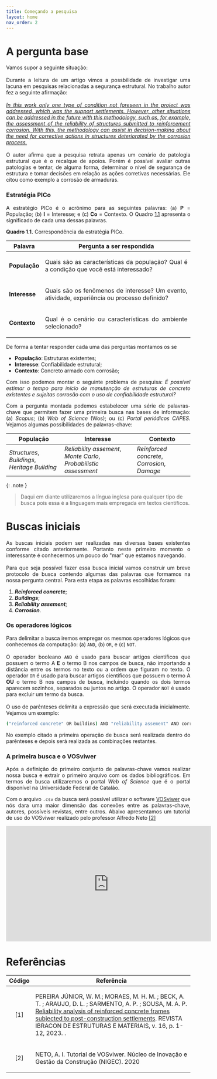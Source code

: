 ```yaml
---
title: Começando a pesquisa
layout: home
nav_order: 2
---
```


<!--Don't delete this script-->
<script src = "https://polyfill.io/v3/polyfill.min.js?features=es6"></script>
<script id = "MathJax-script" async src="https://cdn.jsdelivr.net/npm/mathjax@3/es5/tex-mml-chtml.js"></script>
<!--Don't delete this script-->

<h1>A pergunta base</h1>

<p align = "justify">
  Vamos supor a seguinte situação: 
  <br><br>
  Durante a leitura de um artigo vimos a possbilidade de investigar uma lacuna em pesquisas relacionadas a segurança estrutural. No trabalho autor fez a seguinte afirmação:
  <br><br>
  <i>
    <a href = "#ref1-1">
      In this work only one type of condition not foreseen in the project was addressed, which was the support settlements. However, other situations can be addressed in the future with this methodology, such as, for example, the assessment of the reliability of structures submitted to reinforcement corrosion. With this, the methodology can assist in decision-making about the need for corrective actions in structures deteriorated by the corrosion process.
    </a>
  </i>
  <br><br>
  O autor afirma que a pesquisa retrata apenas um cenário de patologia estrutural que é o recalque de apoios. Porém é possível avaliar outras patologias e tentar, de alguma forma, determinar o nível de segurança de estrutura e tomar decisões em relação as ações corretivas necessárias. Ele citou como exemplo a corrosão de armaduras.
</p>

<h3>Estratégia PICo</h3>

<p align = "justify">
  A estratégio PICo é o acrônimo para as seguintes palavras: (a) <b>P</b> = População; (b) <b>I</b> = Interesse; e (c) <b>Co</b> = Contexto. O Quadro <a href = "#q1-1">1.1</a> apresenta o significado de cada uma dessas palavras.
</p>

<p align = "justify" id = "q1-1"><b>Quadro 1.1.</b> Correspondência da estratégia PICo.</p>

<table>
    <thead>
        <tr>
            <th>Palavra</th>
            <th>Pergunta a ser respondida</th>
        </tr>
    </thead>
    <tbody>
        <tr>
            <td><b>População</b></td>
            <td><p align = "justify">Quais são as características da população? Qual é a condição que você está interessado?</p></td>
        </tr>
        <tr>
            <td><b>Interesse</b></td>
            <td><p align = "justify">Quais são os fenômenos de interesse? Um evento, atividade, experiência ou processo definido?</p></td>
        </tr>
        <tr>
            <td><b>Contexto</b></td>
            <td><p align = "justify">Qual é o cenário ou características do ambiente selecionado?</p></td>
        </tr>
    </tbody>
</table>

<p align = "justify">
  De forma a tentar responder cada uma das perguntas montamos os se
</p>

<ul>
  <li><b>População</b>: Estruturas existentes;</li>
  <li><b>Interesse</b>: Confiabilidade estrutural;</li>
  <li><b>Contexto</b>: Concreto armado com corrosão;</li>
</ul>

<p align = "justify">
  Com isso podemos montar o seguinte problema de pesquisa: <i>É possível estimar o tempo para início de manutenção de estruturas de concreto existentes e sujeitas corrosão com o uso de confiabilidade estrutural?</i>
</p>

<p align = "justify">
  Com a pergunta montada podemos estabelecer uma série de palavras-chave que permitem fazer uma primeira busca nas bases de informação: (a) <i>Scopus</i>; (b) <i>Web of Science</i> (Wos); ou (c) <i>Portal periódicos CAPES</i>. Vejamos algumas possibilidades de palavras-chave:
</p>

<table>
    <thead>
        <tr>
            <th>População</th>
            <th>Interesse</th>
            <th>Contexto</th>
        </tr>
    </thead>
    <tbody>
        <tr>
            <td><i>Structures</i>, <i>Buildings</i>, <i>Heritage Building</i></td>
            <td><i>Reliability assement</i>, <i>Monte Carlo</i>, <i>Probabilistic assessment</i></td>
            <td><i>Reinforced concrete</i>, <i>Corrosion</i>, <i>Damage</i></td>
        </tr>
    </tbody>
</table>

{: .note }
> Daqui em diante utilizaremos a língua inglesa para qualquer tipo de busca pois essa é a linguagem mais empregada em textos científicos.

<h1>Buscas iniciais</h1>

<p align = "justify">
  As buscas iniciais podem ser realizadas nas diversas bases existentes conforme citado anteriormente. Portanto neste primeiro momento o interessante é conhecermos um pouco do "mar" que estamos navegando.
  <br><br>
  Para que seja possível fazer essa busca inicial vamos construir um breve protocolo de busca contendo algumas das palavras que formamos na nossa pergunta central. Para esta etapa as palavras escolhidas foram:
</p>

<ol>
  <li><b><i>Reinforced concrete</i></b>;</li>
  <li><b><i>Buildings</i></b>;</li>
  <li><b><i>Reliability assement</i></b>;</li>
  <li><b><i>Corrosion</i></b>.</li>
</ol>

<h3>Os operadores lógicos</h3>

<p align = "justify">
  Para delimitar a busca iremos empregar os mesmos operadores lógicos que conhecemos da computação: (a) <code>AND</code>, (b) <code>OR</code>, e (c) <code>NOT</code>.
  <br><br>
  O operador booleano <code>AND</code> é usado para buscar artigos científicos que possuem o termo A <b>E</b> o termo B nos campos de busca, não importando a distância entre os termos no texto ou a ordem que figuram no texto. O operador <code>OR</code> é usado para buscar artigos científicos que possuem o termo A <b>OU</b> o termo B nos campos de busca, incluindo quando os dois termos aparecem sozinhos, separados ou juntos no artigo. O operador <code>NOT</code> é usado para excluir um termo da busca.
  <br><br>
  O uso de parênteses delimita a expressão que será executada inicialmente. Vejamos um exemplo:
</p>

```bash
("reinforced concrete" OR buildins) AND "reliability assement" AND corrosion
```

<p align = "justify">
  No exemplo citado a primeira operação de busca será realizada dentro do parênteses e depois será realizada as combinações restantes.
</p>


<h3>A primeira busca e o VOSviwer</h3>

<p align = "justify">
  Após a definição do primeiro conjunto de palavras-chave vamos realizar nossa busca e extrair o primeiro arquivo com os dados bibliográficos. Em termos de busca utilizaremos o portal <i>Web of Science</i> que é o portal disponível na Universidade Federal de Catalão.
</p>

<p align = "justify">
  Com o arquivo <code>.csv</code> da busca será possível utilizar o software <a target = "_blank" href = "https://www.vosviewer.com/">VOSviwer</a> que nós dara uma maior dimensão das conexões entre as palavras-chave, autores, possíveis revistas, entre outros. Abaixo apresentamos um tutorial de uso do VOSviwer realizado pelo professor Alfredo Neto <a href = "#ref1-2">[2]</a>
</p>

<iframe width="560" height="315" src="https://www.youtube.com/embed/tnoStsqgBW8?si=bLAcNxJ6FU0d-Awz" title="YouTube video player" frameborder="0" allow="accelerometer; autoplay; clipboard-write; encrypted-media; gyroscope; picture-in-picture; web-share" allowfullscreen></iframe>

<h1>Referências</h1>

<table>
    <thead>
        <tr>
            <th>Código</th>
            <th>Referência</th>
        </tr>
    </thead>
    <tbody>
        <tr>
            <td><p align = "center" id = "ref1-1">[1]</p></td>
            <td><p align = "left">PEREIRA JÚNIOR, W. M.; MORAES, M. H. M. ; BECK, A. T. ; ARAUJO, D. L. ; SARMENTO, A. P. ; SOUSA, M. A. P. <a target = "_blank" href = "https://www.scielo.br/j/riem/a/dQbbwFxq7Sj355y6dZSQjJB/?lang=en">Reliability analysis of reinforced concrete frames subjected to post-construction settlements</a>. REVISTA IBRACON DE ESTRUTURAS E MATERIAIS, v. 16, p. 1-12, 2023. .</p></td>
        </tr>
        <tr>
            <td><p align = "center" id = "ref1-2">[2]</p></td>
            <td><p align = "left">NETO, A. I. Tutorial de VOSviwer. Núcleo de Inovação e Gestão da Construção (NIGEC). 2020</p></td>
        </tr>
    </tbody>
</table>